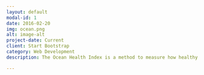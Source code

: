 ```yaml
---
layout: default
modal-id: 1
date: 2016-02-20
img: ocean.png
alt: image-alt
project-date: Current
client: Start Bootstrap
category: Web Development
description: The Ocean Health Index is a method to measure how healthy our oceans are, and OHI assessments can help inform policy decisions. I help interested groups conduct their own assessments using our open-source tools freely available at <a href="http://ohi-science.org">ohi-science.org</a>.

---
```

